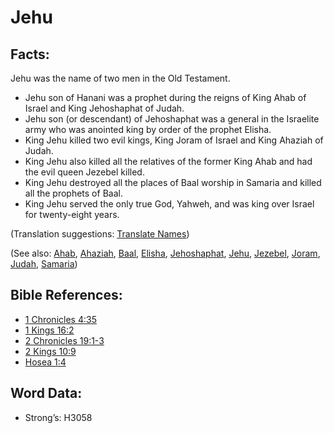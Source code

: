 # Jehu

## Facts:

Jehu was the name of two men in the Old Testament.

* Jehu son of Hanani was a prophet during the reigns of King Ahab of Israel and King Jehoshaphat of Judah.
* Jehu son (or descendant) of Jehoshaphat was a general in the Israelite army who was anointed king by order of the prophet Elisha.
* King Jehu killed two evil kings, King Joram of Israel and King Ahaziah of Judah.
* King Jehu also killed all the relatives of the former King Ahab and had the evil queen Jezebel killed.
* King Jehu destroyed all the places of Baal worship in Samaria and killed all the prophets of Baal.
* King Jehu served the only true God, Yahweh, and was king over Israel for twenty-eight years.

(Translation suggestions: [Translate Names](rc://en/ta/man/translate/translate-names))

(See also: [Ahab](../names/ahab.md), [Ahaziah](../names/ahaziah.md), [Baal](../names/baal.md), [Elisha](../names/elisha.md), [Jehoshaphat](../names/jehoshaphat.md), [Jehu](../names/jehu.md), [Jezebel](../names/jezebel.md), [Joram](../names/joram.md), [Judah](../names/kingdomofjudah.md), [Samaria](../names/samaria.md))

## Bible References:

* [1 Chronicles 4:35](rc://en/tn/help/1ch/04/35)
* [1 Kings 16:2](rc://en/tn/help/1ki/16/02)
* [2 Chronicles 19:1-3](rc://en/tn/help/2ch/19/01)
* [2 Kings 10:9](rc://en/tn/help/2ki/10/09)
* [Hosea 1:4](rc://en/tn/help/hos/01/04)

## Word Data:

* Strong’s: H3058
